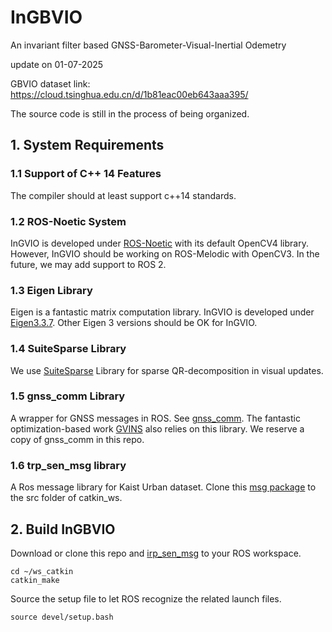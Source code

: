 # InGBVIO
An invariant filter based GNSS-Barometer-Visual-Inertial Odemetry

update on 01-07-2025


GBVIO dataset link:  https://cloud.tsinghua.edu.cn/d/1b81eac00eb643aaa395/


The source code is still in the process of being organized.


## 1. System Requirements

### 1.1  Support of C++ 14 Features

The compiler should at least support c++14 standards.

### 1.2  ROS-Noetic System

InGVIO is developed under [ROS-Noetic](http://wiki.ros.org/noetic/Installation/Ubuntu) with its default OpenCV4 library. However, InGVIO should be working on ROS-Melodic with OpenCV3. In the future, we may add support to ROS 2.

### 1.3  Eigen Library

Eigen is a fantastic matrix computation library. InGVIO is developed under [Eigen3.3.7](https://eigen.tuxfamily.org/index.php?title=Main_Page). Other Eigen 3 versions should be OK for InGVIO.

### 1.4  SuiteSparse Library

We use [SuiteSparse](https://github.com/DrTimothyAldenDavis/SuiteSparse/releases) Library for sparse QR-decomposition in visual updates. 

### 1.5  gnss_comm Library

A wrapper for GNSS messages in ROS. See [gnss_comm](https://github.com/HKUST-Aerial-Robotics/gnss_comm). The fantastic optimization-based work [GVINS](https://github.com/HKUST-Aerial-Robotics/GVINS) also relies on this library. We reserve a copy of gnss_comm in this repo.

### 1.6  trp_sen_msg library

A Ros message library for Kaist Urban dataset. Clone this [msg package](https://github.com/tsyxyz/irp_sen_msgs) to the src folder of catkin_ws.

## 2. Build InGBVIO

Download or clone this repo and [irp_sen_msg](https://github.com/tsyxyz/irp_sen_msgs) to your ROS workspace.

```
cd ~/ws_catkin
catkin_make
```

Source the setup file to let ROS recognize the related launch files.

```
source devel/setup.bash
```
